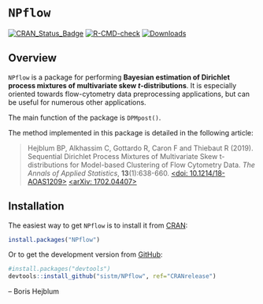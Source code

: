 
<!-- README.md is generated from README.Rmd. Please edit that file -->

# `NPflow`

<!-- badges: start -->
[![CRAN_Status_Badge](http://www.r-pkg.org/badges/version/NPflow)](https://cran.r-project.org/package=NPflow)
[![R-CMD-check](https://github.com/sistm/NPflow/workflows/R-CMD-check/badge.svg)](https://github.com/sistm/NPflow/actions)
[![Downloads](https://cranlogs.r-pkg.org/badges/NPflow?color=blue)](https://www.r-pkg.org/pkg/NPflow)
<!-- badges: end -->

## Overview

`NPflow` is a package for performing **Bayesian estimation of Dirichlet
process mixtures of multivariate skew $t$-distributions**. It is
especially oriented towards flow-cytometry data preprocessing
applications, but can be useful for numerous other applications.

The main function of the package is `DPMpost()`.

The method implemented in this package is detailed in the following
article:

> Hejblum BP, Alkhassim C, Gottardo R, Caron F and Thiebaut R (2019).
> Sequential Dirichlet Process Mixtures of Multivariate Skew
> t-distributions for Model-based Clustering of Flow Cytometry Data.
> *The Annals of Applied Statistics*, **13**(1):638-660. [\<doi:
> 10.1214/18-AOAS1209\>](https://doi.org/10.1214/18-AOAS1209) [\<arXiv:
> 1702.04407\>](https://arxiv.org/abs/1702.04407)

## Installation

The easiest way to get `NPflow` is to install it from
[CRAN](https://cran.r-project.org/package=NPflow):

``` r
install.packages("NPflow")
```

Or to get the development version from
[GitHub](https://github.com/sistm/NPflow):

``` r
#install.packages("devtools")
devtools::install_github("sistm/NPflow", ref="CRANrelease")
```

– Boris Hejblum
